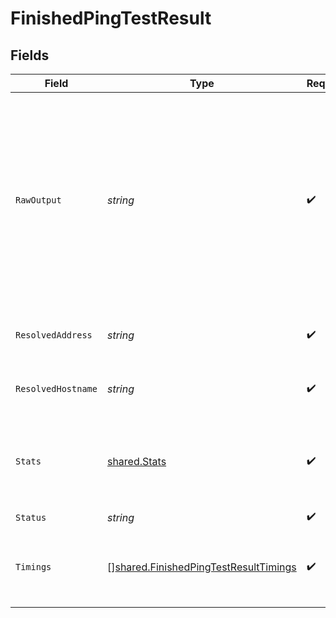 # FinishedPingTestResult


## Fields

| Field                                                                                                                                                                | Type                                                                                                                                                                 | Required                                                                                                                                                             | Description                                                                                                                                                          |
| -------------------------------------------------------------------------------------------------------------------------------------------------------------------- | -------------------------------------------------------------------------------------------------------------------------------------------------------------------- | -------------------------------------------------------------------------------------------------------------------------------------------------------------------- | -------------------------------------------------------------------------------------------------------------------------------------------------------------------- |
| `RawOutput`                                                                                                                                                          | *string*                                                                                                                                                             | :heavy_check_mark:                                                                                                                                                   | The raw output can be presented to users but is not meant to be parsed clients.<br/>Please use the individual values provided in other fields for automated processing.<br/> |
| `ResolvedAddress`                                                                                                                                                    | *string*                                                                                                                                                             | :heavy_check_mark:                                                                                                                                                   | The resolved IP address of the `target`.                                                                                                                             |
| `ResolvedHostname`                                                                                                                                                   | *string*                                                                                                                                                             | :heavy_check_mark:                                                                                                                                                   | The resolved hostname of the `target`.                                                                                                                               |
| `Stats`                                                                                                                                                              | [shared.Stats](../../../pkg/models/shared/stats.md)                                                                                                                  | :heavy_check_mark:                                                                                                                                                   | Summary `rtt` and packet loss statistics.<br/>All times are in milliseconds.<br/>                                                                                    |
| `Status`                                                                                                                                                             | *string*                                                                                                                                                             | :heavy_check_mark:                                                                                                                                                   | N/A                                                                                                                                                                  |
| `Timings`                                                                                                                                                            | [][shared.FinishedPingTestResultTimings](../../../pkg/models/shared/finishedpingtestresulttimings.md)                                                                | :heavy_check_mark:                                                                                                                                                   | Details for each sent packet. <br/>All times are in milliseconds.<br/>                                                                                               |
